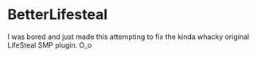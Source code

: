 # BetterLifesteal
I was bored and just made this attempting to fix the kinda whacky original LifeSteal SMP plugin.
O_o
